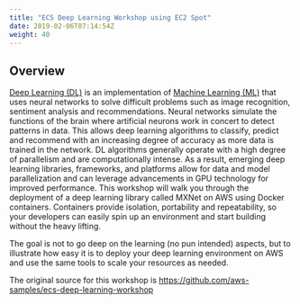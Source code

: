 ```yaml
---
title: "ECS Deep Learning Workshop using EC2 Spot"
date: 2019-02-06T07:14:54Z
weight: 40 
---
```

<!-- FIXME: 
This workshop is still refering to the original github repo at
https://github.com/aws-samples/ecs-deep-learning-workshop

All the references should be pointing to the new repository where
we are storing the EC2 Spot workshops at 
https://github.com/awslabs/ec2-spot-workshops
 -->

## Overview

[Deep Learning (DL)](https://en.wikipedia.org/wiki/Deep_learning) is an implementation of [Machine Learning (ML)](https://en.wikipedia.org/wiki/Machine_learning) that uses neural networks to solve difficult problems such as image recognition, sentiment analysis and recommendations. Neural networks simulate the functions of the brain where artificial neurons work in concert to detect patterns in data. This allows deep learning algorithms to classify, predict and recommend with an increasing degree of accuracy as more data is trained in the network. DL algorithms generally operate with a high degree of parallelism and are computationally intense. As a result, emerging deep learning libraries, frameworks, and platforms allow for data and model parallelization and can leverage advancements in GPU technology for improved performance.
This workshop will walk you through the deployment of a deep learning library called MXNet on AWS using Docker containers. Containers provide isolation, portability and repeatability, so your developers can easily spin up an environment and start building without the heavy lifting.

The goal is not to go deep on the learning (no pun intended) aspects, but to illustrate how easy it is to deploy your deep learning environment on AWS and use the same tools to scale your resources as needed.

The original source for this workshop is https://github.com/aws-samples/ecs-deep-learning-workshop 

